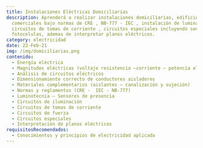 ```yaml
---
title: Instalaciones Eléctricas Domiciliarias
description: Aprenderá a realizar instalaciones domiciliarias, edificios y
  comerciales bajo normas de CRE , NB-777 - IEC , instalación de luminarias LED,
  circuitos de tomas de corriente , circuitos especiales incluyendo sensores y
  fotocelulas, ademas de interpretar planos eléctricos.
category: electricidad
date: 22-Feb-21
img: /img/domiciliarias.png
contenido:
  - Energía eléctrica
  - Magnitudes eléctricas (voltaje resistencia –corriente – potencia eléctrica)
  - Análisis de circuitos eléctricos
  - Dimensionamiento correcto de conductores aisladores
  - Materiales complementarios (aislantes – canalización y sujeción)
  - Normas y reglamentos (CRE -  IEC - NB-777)
  - Luminotecnia – Sensores de presencia
  - Circuitos de iluminación
  - Circuitos de tomas de corriente
  - Circuitos de fuerza
  - Circuitos especiales
  - Interpretación de planos eléctricos
requisitosRecomendados:
  - Conocimientos y principios de electricidad aplicada
---
```

